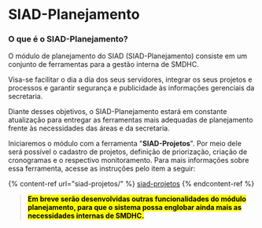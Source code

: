 # SIAD-Planejamento

### O que é o SIAD-Planejamento?

O módulo de planejamento do SIAD (SIAD-Planejamento) consiste em um conjunto de ferramentas para a gestão interna de SMDHC.&#x20;

Visa-se facilitar o dia a dia dos seus servidores, integrar os seus projetos e processos e garantir segurança e publicidade às informações gerenciais da secretaria.&#x20;

Diante desses objetivos, o SIAD-Planejamento estará em constante atualização para entregar as ferramentas mais adequadas de planejamento frente às necessidades das áreas e da secretaria.&#x20;

Iniciaremos o módulo com a ferramenta "**SIAD-Projetos**". Por meio dele será possível o cadastro de projetos, definição de priorização, criação de cronogramas e o respectivo monitoramento. Para mais informações sobre essa ferramenta, acesse as instruções pelo item a seguir:&#x20;

{% content-ref url="siad-projetos/" %}
[siad-projetos](siad-projetos/)
{% endcontent-ref %}

> <mark style="background-color:yellow;">**Em breve serão desenvolvidas outras funcionalidades do módulo planejamento, para que o sistema possa englobar ainda mais as necessidades internas de SMDHC.**</mark>





